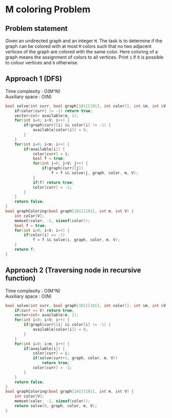 # M coloring Problem

## Problem statement

Given an undirected graph and an integer `M`. The task is to determine if the graph can be colored with at most `M` colors such that no two adjacent vertices of the graph are colored with the same color. Here coloring of a graph means the assignment of colors to all vertices. Print `1` if it is possible to colour vertices and `0` otherwise.

## Approach 1 (DFS)

Time complexity : O(M^N)  
Auxiliary space : O(N)

```cpp
bool solve(int curr, bool graph[101][101], int color[], int &m, int &V) {
    if(color[curr] != -1) return true;
    vector<int> available(m, 1);
    for(int i=0; i<V; i++) {
        if(graph[curr][i] && color[i] != -1) {
            available[color[i]] = 0;
        }
    }
    for(int i=0; i<m; i++) {
        if(available[i]) {
            color[curr] = i;
            bool f = true;
            for(int j=0; j<V; j++) {
                if(graph[curr][j])
                    f = f && solve(j, graph, color, m, V);
            }
            if(f) return true;
            color[curr] = -1;
        }
    }
    return false;
}
bool graphColoring(bool graph[101][101], int m, int V) {
    int color[V];
    memset(color, -1, sizeof(color));
    bool f = true;
    for(int i=0; i<V; i++) {
        if(color[i] == -1)
            f = f && solve(i, graph, color, m, V);
    }
    return f;
}
```

## Approach 2 (Traversing node in recursive function)

Time complexity : O(M^N)  
Auxiliary space : O(N)

```cpp
bool solve(int curr, bool graph[101][101], int color[], int &m, int &V) {
    if(curr == V) return true;
    vector<int> available(m, 1);
    for(int i=0; i<V; i++) {
        if(graph[curr][i] && color[i] != -1) {
            available[color[i]] = 0;
        }
    }
    for(int i=0; i<m; i++) {
        if(available[i]) {
            color[curr] = i;
            if(solve(curr+1, graph, color, m, V))
                return true;
            color[curr] = -1;
        }
    }
    return false;
}
bool graphColoring(bool graph[101][101], int m, int V) {
    int color[V];
    memset(color, -1, sizeof(color));
    return solve(0, graph, color, m, V);
}
```
